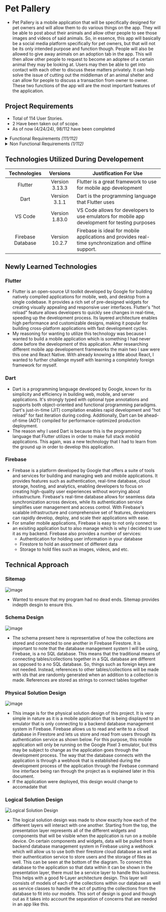 # Pet Pallery

- Pet Pallery is a mobile application that will be specifically designed for pet owners and will allow them to do various things on the app. They will be able to post about their animals and allow other people to see those images and videos of said animals. So, in essence, this app will basically be a social media platform specifically for pet owners, but that will not be its only intended purpose and function though. People will also be allowed to give away animals on an adoption tab in the app. This will then allow other people to request to become an adoptee of a certain animal they may be looking at. Users may then be able to get into contact with each other to discuss these matters privately. It can help solve the issue of cutting out the middleman of an animal shelter and can allow for people to discuss a transaction from owner to owner. These two functions of the app will are the most important features of the application.


## Project Requirements
- Total of 114 User Stories.
- 2 Have been taken out of scope.
- As of now (4/24/24), 98/112 have been completed
<details>
  <summary>Functional Requirements <i>(111/112)</i></summary>
  
  - _Login Page_
    - [x] As a user I would like to input my username or email so that I can access my account
    - [x] As a user I would like to input my password so that I can access my account
    - [x] As a system I would like to check username/email against credential database so that I can verify user
    - [x] As a System I would like to display a login error message if the username/email and/or password is incorrect so that access to the social media app is not accessible without an account
  - _Registration Page_
      - [x] As a user I would like to be able to register an account so that I can have my own personal account for the app.
      - [x] As a user I would like to enter a username for my account so that I can use it to login to my account after registration
      - [x] As a system I would like to ensure that the username has not already been taken and the field is not empty so that the user has a unique username
      - [x] As a user I would like to enter an Email Address for my account so that I can use it to login to my account after registration an account
      - [x] As a system I would like to ensure that the Email Address has not already been taken and the field is not empty so that the user has a unique and valid Email address
      - [x] As a user I would like to be able to enter a City of where I live so that I can have that information on my account
      - [x] As a user I would like to be able to select a State from the dropdown menu so that I can have that information on my account.
      - [x] As a user I would like to enter a password for my account so that I can use it to login to my account after registration
      - [ ] As a system I would like to ensure that the password is at least 8 characters and has 1 special character so that my users have a secure password
  - _Navigation_
      - [x] As a user I would like to be able to access the home page with the bottom navbar so that I can see my current home page.
      - [x] As a user I would like to be able to access the search page with the bottom navbar so that I can see the search page
      - [x] As a user I would like to be able to access the Adoption page with the bottom navbar so that I can see the adoption page
      - [x] As a user I would like to be able to access my user profile page with the bottom navbar so that I can see my profile's page
      - [x] As a system I would like to show the bottom navbar on multiple different pages so that users can have easy access to multiple pages on the app
  - _Home Pages_
      - [x] As a user I would like to be able to view all the comments of any post so that I can see what people are saying about that post
      - [ ] As a user I would like to tap on the heart icon under a post so that I can like that post
      - [x] As a user I would like to be able to tap on a user profile on the home page so that I can view that user's profile
      - [x] As a user I would like to be able to scroll down so that I can see more posts from people I follow
      - [ ] As a system I would like to display posts from accounts that the current user so that the user is able to see what their friends share
      - [x] As a system I would like to display every comment under a post in the comment section so that other users can see what other have to say
      - [x] As a user I would like to be able to comment on a user's post so that they can see what I have said about their post
      - [x] As a user I would like to be able to tap on a user profile who has commented under a post so that I can view that user's profile
  - _Search Page_
      - [x] As a user I would like to search through users via username so that I can look for certain users in the app
      - [x] As a user I would like to be able to tap on a user profile so that I can look at that user's profile
      - [x] As a system I would like to minimize search results as the user types so that the user searching gets more accurate results
      - [x] As a system I would like to display users based on the search so that the user can find the profile they are searching for
  - _Adoption Pages_
    - Main Adoption Page
      - [x] As a system I would like to display random adoptions so that users can apply to any adoption they want to
      - [x] As a system I would like to allow users to narrow down their search by selecting which type of animal/pet they are looking to adopt so that users can only see the type of animals they selected that they would want to adopt
      - [x] As a user I would like to be able to tap on "Apply For Adoption" on a specific adoption profile so that I can apply to adopt that animal
      - [x] As a user I would like to tap on the my "Check My Current Adoptions" button so that I can view all of the current pets I have up for adoption
    - Current Adoption Page
      - [x] As a System I would like to display all of the user's adoption profile they have made so that they can decide what to do with each profile
      - [x] As a user I would like to be able to tap on the "Delete" button on an adoption profile so that I can delete it from my current active adoptions and from the main adoption page
      - [x] As a user I would like to tap on the "Applicants" button on an adoption profile so that I can see all the users who have applied to adopt that animal
      - [x] As a user I would like to tap on the "Edit" button on an adoption profile so that I can edit the fields that are already on that profile
      - [x] As a user I would like to tap on the "Add an Adoption" button on an adoption profile so that I can add another pet that I want to put up for adoption
    - Applicants Page
      - [x] As a system I would like to display all of the users who have applied to adopt that pet so that the user can determine who would be a proper adoptee
      - [x] As a user I would like to be able to tap on an applicant so that I can view their profile page
    - Add Adoption Page
      - [x] As a user I would like to be able to go back to the previous page so that I can back out of making a new adoption profile
      - [ ] As a user I would like to be able to add a photo so that I can show other users what the pet looks like
      - [ ] As a system I would like to allow users to use photos from their phone so that they can have easy access to any photo of their pet on their phone
      - [x] As a user I would like to be able to type out the name of my pet so that I can show other users what the pet's name is
      - [x] As a system I would like to ensure that the name of the pet field has text in it so that the user can not submit a pet adoption profile with no name
      - [x] As a user I would like to be able to type out a description for my pet so that I can show other users a brief description of the pet
      - [x] As a system I would like to ensure that the description of the pet field has text in it so that the user can not submit a pet adoption profile with no description
      - [x] As a user I would like to be able to type out a Location so that I can show other users where this pet resides
      - [x] As a system I would like to ensure that the location field has text in it so that the user can not submit a pet adoption profile with no location
      - [x] As a user I would like to declare what type of animal the pet is through a dropdown box so that I can show other users what type of animal the pet is
      - [x] As a system I would like to ensure that an option has been selected	 so that the user can not submit a pet adoption profile without selecting what type of animal the pet is
      - [x] As a user I would like to submit the new adoption profile after filling all the fields so that other users can apply to adopt this animal
    - Edit Adoption Page
      - [x] As a user I would like to be able to go back to the previous page so that I can back out of editing profile
      - [ ] As a user I would like to be able to change the photo so that I can show other users a different photo of what the pet looks like
      - [ ] As a system I would like to allow users to use photos from their phone so that they can have easy access to any photo of their pet on their phone
      - [x] As a user I would like to be able to change the name of my pet so that I can show other users what the pet's new name is
      - [x] As a system I would like to ensure that the name of the pet field has text in it so that the user cannot update a pet adoption profile with no name
      - [x] As a user I would like to be able to change the description for my pet so that I can show other users a new brief description of the pet
      - [x] As a system I would like to ensure that the description of the pet field has text in it so that the user cannot update a pet adoption profile with no description
      - [x] As a user I would like to be able to change the Location so that I can show other users the updated location of where this pet resides
      - [x] As a system I would like to ensure that the location field has text in it so that the user cannot update a pet adoption profile with no location
      - [x] As a user I would like to change what type of animal the pet is through a dropdown box so that I can show other users what type of updated animal the pet is
      - [x] As a system I would like to ensure that an option has been selected so that the user cannot update a pet adoption profile without selecting what type of animal the pet is
      - [x] As a user I would like to update the adoption profile after making sure all the fields are not empty so that other users can see the new updates to this adoption profile
    - Apply For Adoption Page
      - [x] As a user I would like to be able to go back to the previous page so that I can back out of applying to adopt this pet
      - [x] As a User I would like to type out my name so that the user giving up the pet for adoption can see who I am
      - [x] As a user I would like to type out my phone number so that the user giving up the pet for adoption can see how to contact me
      - [x] As a system I would like to ensure that the name of the name field has text in it so that the user can not submit an application with no name
      - [x] As a system I would like to ensure that the name of the phone number field has text in it and is a proper phone number so that the user can not submit an application without a proper phone number
      - [x] As a user I would like to type out the reason why I want to adopt so that the user giving up the pet for adoption can determine if it is a good reason
      - [x] As a system I would like to ensure that the name of the reason field has text in it so that the user can not submit an application with no reason behind it
      - [x] As a user I would like to submit an application for the specific adoption profile so that the user giving up the pet for adoption know I am interested in getting the pet so that I can see their posts in my home page
  - _User Pages_
    - User Page
      - [x] As a user I would like to be able to follow the user so that I can see their posts in my home page
      - [x] As a user I would like to be able to tap on a specific pet profile so that I can see all the posts of that specific pet
      - [x] As a system I would like to display a message if the profile has no pet profiles so that other users can be notified when visiting this profile
    - Current User Page
      - [x] As a user I would like to be able to tap on Edit Profile so that I can change parts of my profile
      - [x] As a user I would like to make a new Pet profile so that I can share another one of my pets on the app
      - [x] As a user I would like to be able to tap on view a pet profile so that I can view all the posts that I have made to that pet profile
      - [x] As a user I would like to be able to tap on edit a pet profile so that I can update information about that pet if need be
      - [x] As a user I would like to be able to tap on add new post to a pet profile So that I can make new posts to the specific pet selected
    - Edit Profile Page
      - [x] As a user I would like to be able to go back to the previous page so that I can back out of editing my profile
      - [ ] As a user I would like to be able to add a photo so that I can update the profile picture of my profile
      - [ ] As a system I would like to allow users to use photos from their phone so that they can have easy access to any photo of their pet on their phone
      - [x] As a user I would like to be able to update my Username so that I can display a different username in the app
      - [x] As a system I would like to ensure that the username has not already been taken and the field is not empty so that the user has a unique username when updating it
      - [x] As a user I would like to be able to update City of where I live	so that I can update that information on my account
      - [x] As a user I would like to be able to update my State from the dropdown menu so that I can have that information on my account
      - [x] As a user I would like to save the changes I've made to my profile based off the new information I inputted so that the app can utilized the new information
  - _Pet Pages_
    - New Pet Page
      - [x] As a user I would like to be able to go back to the previous page so that I can back out of making a new pet profile
      - [ ] As a user I would like to be able to add a cover photo so that I can show other users what my pet looks like
      - [ ] As a system I would like to allow users to use photos from their phone So that they can have easy access to any photo of their pet on their phone
      - [x] As a user I would like to input the name of my pet so that it can be shown on my profile page under that specific pet profile
      - [x] As a system I would like to ensure that the name field is not empty so that other users can know the name of the pet is when viewing the user/pet profiles
      - [x] As a user I would like to declare what type of animal my pet is through a drop down box so that I can show other users what type of animal the pet is
      - [x] As a system I would like to ensure that an option has been selected so that the user can not make a new pet profile without selecting what type of animal the pet is
      - [x] As a user I would like to be able to create the profile after entering all information so that I can successfully add it to my profile
    - Edit Pet Page
      - [x] As a user I would like to be able to go back to the previous page so that I can back out of updating a pet profile
      - [ ] As a user I would like to be able to add a new cover photo so that I can show other users what my pet looks like using a different photo
      - [ ] As a system I would like to allow users to use photos from their phone so that they can have easy access to any photo of their pet on their phone
      - [x] As a user I would like to change the name of my pet so that it can be shown on my profile page under that specific pet profile
      - [x] As a system I would like to ensure that the name field is not empty so that other users can know the name of the pet is when viewing the user/pet profiles
      - [x] As a user I would like to update what type of animal my pet is through a drop down box so that I can show other users what type of animal the pet is
      - [x] As a system I would like to ensure that an option has been selected so that the user can not make a new pet profile without selecting what type of animal the pet is
      - [x] As a user I would like to be able to update the profile after entering all information so that I can successfully update the pet profile
    - Specific Pet Page
      - [x] As a System I would like to show all the posts of a specific pet profile selected so that users who want to see every post of a specific pet, can see them on this page 
  - New Post Page
    - [x] As a user I would like to be able to go back to the previous page so that I can back out of making a post
    - [x] As a user I would like to be able to add a photo or video for my post so that I can show off my pets
    - [x] As a system I would like to allow users to use photos or videos from their phone so that they can have easy access to any photo or video of their pet on their phone
    - [x] As a user I would like to be able to type out a description for the post so that other users can read the description of the post
    - [x] As a user I would like to upload my post after picking a photo or video and writing a description for my post	 so that other users who follow me or search me can see it
</details>

<details>
  <summary>Non Functional Requirements <i>(1/112)</i></summary>
  
  - Security
    - [x] As a system I would like to store passwords in my database  securely by using a strong encryption so that the length of the encrypted password meets the standard of 256 bytes
</details>
</details>


## Technologies Utilized During Developement
| Technologies | Versions | Justification For Use |
| :---: | :---: | --- |
| Flutter | Version 3.13.3 | Flutter is a great framework to use for mobile app development |
| Dart | Version 3.1.1 | Dart is the programming language that Flutter uses |
| VS Code | Version 1.83.0 | VS Code allows for developers to use emulators for mobile app development for testing purposes |
| Firebase Database | Version 10.2.7 | Firebase is ideal for mobile applications and provides real-time synchronization and offline support. |


## Newly Learned Technologies
### Flutter
- Flutter is an open-source UI toolkit developed by Google for building natively compiled applications for mobile, web, and desktop from a single codebase. It provides a rich set of pre-designed widgets for creating visually appealing and responsive user interfaces. Flutter's "hot reload" feature allows developers to quickly see changes in real-time, speeding up the development process. Its layered architecture enables high performance and customizable designs, making it popular for building cross-platform applications with fast development cycles.
- My reasoning for wanting to utilize this technology was because I wanted to build a mobile application which is something I had never done before the development of this application. After researching different mobile app developement frameworks the main two I saw were this one and React Native. With already knowing a little about React, I wanted to further challenge myself with learning a completely foreign framework for myself.
### Dart
- Dart is a programming language developed by Google, known for its simplicity and efficiency in building web, mobile, and server applications. It's strongly typed with optional type annotations and supports both object-oriented and functional programming paradigms. Dart's just-in-time (JIT) compilation enables rapid development and "hot reload" for fast iteration during coding. Additionally, Dart can be ahead-of-time (AOT) compiled for performance-optimized production deployment.
- The reason why I used Dart is because this is the programming language that Flutter utilizes in order to make full stack mobild applications. This again, was a new technology that I had to learn from the ground up in order to develop this application.
### Firebase
- Firebase is a platform developed by Google that offers a suite of tools and services for building and managing web and mobile applications. It provides features such as authentication, real-time database, cloud storage, hosting, and analytics, enabling developers to focus on creating high-quality user experiences without worrying about infrastructure. Firebase's real-time database allows for seamless data synchronization across devices, while its authentication service simplifies user management and access control. With Firebase's scalable infrastructure and comprehensive set of features, developers can rapidly develop, deploy, and scale their applications with ease.
- For smaller mobile applications, Firebase is easy to not only connect to an exisiting application but to also manage which is why I decided to use it as my backend. Firebase also provides a number of services:
  - Authentication for holding user information in your database
  - Firestore to hold an assortment of different data
  - Storage to hold files such as images, videos, and etc.


## Technical Approach
### Sitemap
![image](https://github.com/Armstrongman/pet_pallery/assets/82784312/e1be82c7-c40d-4c2c-a180-97ab6137cfcc)
- Wanted to ensure that my program had no dead ends. Sitemap provides indepth desgin to ensure this.

### Schema Design
![image](https://github.com/Armstrongman/pet_pallery/assets/82784312/06425722-a6ec-40ea-8257-7c69998a4c41)
- The schema present here is representative of how the collections are stored and connected to one another in Firebase Firestore. It is important to note that the database management system I will be using, Firebase, is a no SQL database. This means that the traditional means of connecting tables/collections together in a SQL database are different as opposed to a no SQL database. So, things such as foreign keys are not needed. Instead, references to other tables/collections will be made with ids that are randomly generated when an addition to a collection is made. References are stored as strings to connect tables together

### Physical Solution Design
![image](https://github.com/Armstrongman/pet_pallery/assets/82784312/50e4cb5a-cb0b-455a-b319-0468e0c89151)
- This image is for the physical solution design of this project. It is very simple in nature as it is a mobile application that is being displayed to an emulator that is only connecting to a backend database management system in Firebase. Firebase allows us to read and write to a cloud database in Firestore and lets us store and read from users through its authentication service as shown below. For this purpose, this mobile application will only be running on the Google Pixel 3 emulator, but this may be subject to change as the application goes through the development process. The way that the database connects with the application is through a webhook that is established during the development process of the application through the Firebase command line interface being ran through the project as is explained later in this document.
- If the application were deployed, this design would change to accomadate that

### Logical Solution Design
![Logical Solution Design](https://github.com/Armstrongman/pet_pallery/assets/82784312/a25e70ff-dca8-41b8-806e-97feb5754ed7)
- The logical solution design was made to show exactly how each of the different layers will interact with one another. Starting from the top, the presentation layer represents all of the different widgets and components that will be visible when the application is run on a mobile device. On certain components and widgets, data will be pulled from a backend database management system in Firebase using a webhook which will allow us to use both their firestore cloud database as well as their authentication service to store users and the storage of files as well. This can be seen at the bottom of the diagram. To connect this database to the application so that data within it can be shown in the presentation layer, there must be a service layer to handle this business. This helps with a good N-Layer architecture design. This layer will consists of models of each of the collections within our database as well as service classes to handle the act of putting the collections from the database to fit into our models. This sort of design is good and though out as it takes into account the separation of concerns that are needed in an app like this.
